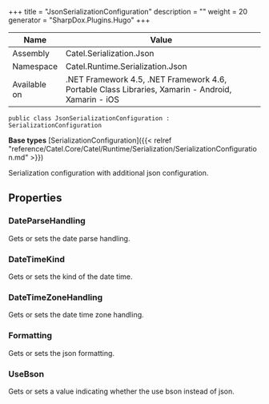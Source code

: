 

+++
title = "JsonSerializationConfiguration" 
description = ""
weight = 20
generator = "SharpDox.Plugins.Hugo"
+++

Name|Value
---|---
Assembly|Catel.Serialization.Json
Namespace|Catel.Runtime.Serialization.Json
Available on|.NET Framework 4.5, .NET Framework 4.6, Portable Class Libraries, Xamarin - Android, Xamarin - iOS

```
public class JsonSerializationConfiguration : SerializationConfiguration
```

**Base types**
[SerializationConfiguration]({{&lt; relref "reference/Catel.Core/Catel/Runtime/Serialization/SerializationConfiguration.md" &gt;}})

Serialization configuration with additional json configuration.

## Properties

### DateParseHandling

Gets or sets the date parse handling.

### DateTimeKind

Gets or sets the kind of the date time.

### DateTimeZoneHandling

Gets or sets the date time zone handling.

### Formatting

Gets or sets the json formatting.

### UseBson

Gets or sets a value indicating whether the use bson instead of json.

